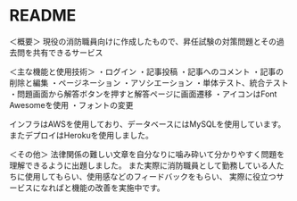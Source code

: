 # README

＜概要＞
現役の消防職員向けに作成したもので、昇任試験の対策問題とその過去問を共有できるサービス



＜主な機能と使用技術＞
・ログイン
・記事投稿
・記事へのコメント
・記事の削除と編集
・ページネーション
・アソシエーション
・単体テスト、統合テスト
・問題画面から解答ボタンを押すと解答ページに画面遷移
・アイコンはFont Awesomeを使用
・フォントの変更

インフラはAWSを使用しており、データベースにはMySQLを使用しています。
またデプロイはHerokuを使用しました。

＜その他＞
法律関係の難しい文章を自分なりに噛み砕いて分かりやすく問題を理解できるように出題しました。
また実際に消防職員として勤務している人たちに使用してもらい、使用感などのフィードバックをもらい、
実際に役立つサービスになればと機能の改善を実施中です。
